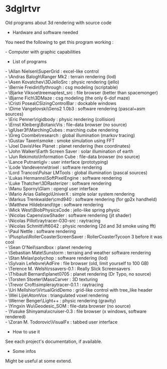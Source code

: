 # 3dglrtvr

Old programs about 3d rendering with source code

* Hardware and software needed

You need the following to get this program working :

\- Computer with graphic capabilities<br>

* List of programs

\- \\Allan Nielsen\\SuperGrid : excel-like control<br>
\- \\Andras Balogh\\Ranger Mk2 : terrain rendering (lod)<br>
\- \\Asen Kovatchev\\3DJelloSrc : physic rendering (jello)<br>
\- \\Bernie Freidin\\flythrough : csg modeling (scriptable)<br>
\- \\Bjarke Viksoe\\treemaptest_src : file browser (better than spacemonger)<br>
\- \\Bjarne Fich\\3DMaze : csg modeling (the only 6-dof maze)<br>
\- \\Cristi Posea\\CSizingControlBar : dockable windows<br>
\- \\Dime Vangelovski\\Gens2 1.0b3 : software rendering (pascal+asm sources)<br>
\- \\Eric Penner\\rigidbody : physic rendering (collision)<br>
\- \\Ernst Kleiberg\\BotanicVis : file-data browser (no source)<br>
\- \\glUser3f\\MarchingCubes : marching cube rendering<br>
\- \\Greg Coombe\\research : global illumination (markov tracing)<br>
\- \\Gustav Taxen\\smoke : smoke simulation using FFT<br>
\- \\Joel Davis\\Hex Planet : planet rendering (hex coordinates)<br>
\- \\John Walker\\Earth Screen Saver : solar illumination of earth<br>
\- \\Jun Rekimoto\\Information Cube : file-data browser (no source)<br>
\- \\Lance Putnam\\glv : user interface (prototyping)<br>
\- \\Lode Vandevenne\\trixel : software rendering<br>
\- \\Lord Trancos\\Pulsar LMTools : global illumination (pascal sources)<br>
\- \\Lukas Hermanns\\SoftPixelEngine : software rendering<br>
\- \\Luke Thatcher\\3DRasterizer : software rendering<br>
\- \\Manu Sporny\\Glam : opengl user interface<br>
\- \\Mario Arias Gallego\\UniverX : simple solar system rendering<br>
\- \\Markus Trenkwalder\\cmd940 : software rendering (for gp2x handheld)<br>
\- \\Matthew Hildebrand\\tge : software rendering<br>
\- \\Mick West\\BlobPhysicsCode : jello-like spring physic<br>
\- \\Nicolas Capens\\swShader : software rendering (jit shader)<br>
\- \\Nicolas Pillot\\raytracer-030-src : raytracing<br>
\- \\Nicolas Schmitt\\ift6042 : physic rendering (2d and 3d smoke using fft)<br>
\- \\Paul Nettle : software rendering<br>
\- \\Plusplus\\RollerCoasterScreenSaver : RollerCoasterTycoon 3 before it was cool<br>
\- \\Sean O'Neil\\sandbox : planet rendering<br>
\- \\Sebastian Mate\\Sunstorm : terraing and weather software rendering<br>
\- \\Stan Melax\\polychop : software rendering (lod)<br>
\- \\Sylvain Lefebvre\\AdFire : file browser (old, limit yourself to 100 GB)<br>
\- \\Terence M. Welsh\\rssavers-0.1 : Really Slick Screensavers<br>
\- \\Thibault Bernard\\planet0705 : planet rendering (Dr Typo, no source)<br>
\- \\Torsten Stoeter\\MassCarver : 3D texturing<br>
\- \\Trevor Croft\\simpleraytracer-0.1.1 : raytracing<br>
\- \\Uri Mellshior\\VirtualGridDemo : grid-like control with tree_like header<br>
\- \\Wei Lijie\\AtomVox : triangulated voxel rendering<br>
\- \\Werner Benger\\Light++ : physic rendering (gravity)<br>
\- \\Yingxin Wu\\Geodesic_SOM : file-data browser (no source)<br>
\- \\Yusuke Shinyama\\xcruiser-0.3 : file browser (x windows, software rendered)<br>
\- \\Zoran M. Todorovic\\VisualFx : tabbed user interface<br>

* How to use it

See each project's documentation, if available.

* Some infos

Might be useful at some extend.
